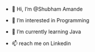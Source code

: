 - 👋 Hi, I’m @Shubham Amande
- 👀 I’m interested in Programming 
- 🌱 I’m currently learning Java 

- 📫  reach me on Linkedin

<!---
ShubhamA99/ShubhamA99 is a ✨ special ✨ repository because its `README.md` (this file) appears on your GitHub profile.
You can click the Preview link to take a look at your changes.
--->
